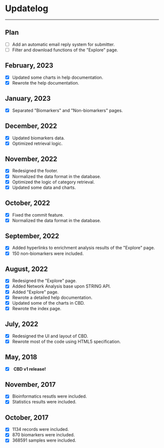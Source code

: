 # <i class="fa-regular fa-pen-to-square"></i> Updatelog

---

## <i class="fa-regular fa-calendar-plus"></i> Plan

- [ ] Add an automatic email reply system for submitter.
- [ ] Filter and download functions of the "Explore" page.

## <i class="fa-regular fa-calendar-check"></i> February, 2023

- [x] Updated some charts in help documentation.
- [x] Rewrote the help documentation.

## <i class="fa-regular fa-calendar-check"></i> January, 2023

- [x] Separated "Biomarkers" and "Non-biomarkers" pages.

## <i class="fa-regular fa-calendar-check"></i> December, 2022

- [x] Updated biomarkers data.
- [x] Optimized retrieval logic.

## <i class="fa-regular fa-calendar-check"></i> November, 2022

- [x] Redesigned the footer.
- [x] Normalized the data format in the database.
- [x] Optimized the logic of category retrieval.
- [x] Updated some data and charts.

## <i class="fa-regular fa-calendar-check"></i> October, 2022

- [x] Fixed the commit feature.
- [x] Normalized the data format in the database.

## <i class="fa-regular fa-calendar-check"></i> September, 2022

- [x] Added hyperlinks to enrichment analysis results of the "Explore" page.
- [x] 150 non-biomarkers were included.

## <i class="fa-regular fa-calendar-check"></i> August, 2022

- [x] Redesigned the "Explore" page.
- [x] Added Network Analysis base upon STRING API.
- [x] Added "Explore" page.
- [x] Rewrote a detailed help documentation.
- [x] Updated some of the charts in CBD.
- [x] Rewrote the index page.

## <i class="fa-regular fa-calendar-check"></i> July, 2022

- [x] Redesigned the UI and layout of CBD.
- [x] Rewrote most of the code using HTML5 specification.

## <i class="fa-regular fa-calendar-check"></i> May, 2018

- [x] <i class="fa-solid fa-cake-candles"></i> **CBD v1 release!**

## <i class="fa-regular fa-calendar-check"></i> November, 2017

- [x] Bioinformatics resutls were included.
- [x] Statistics results were included.

## <i class="fa-regular fa-calendar-check"></i> October, 2017

- [x] 1134 records were included.
- [x] 870 biomarkers were included.
- [x] 368591 samples were included.